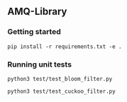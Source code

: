 ## AMQ-Library

### Getting started
`pip install -r requirements.txt -e .`

### Running unit tests
`python3 test/test_bloom_filter.py`

`python3 test/test_cuckoo_filter.py`
